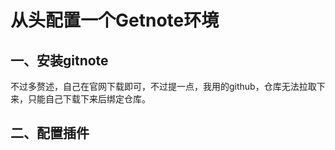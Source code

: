 # 从头配置一个Getnote环境

## 一、安装gitnote
不过多赘述，自己在官网下载即可，不过提一点，我用的github，仓库无法拉取下来，只能自己下载下来后绑定仓库。

## 二、配置插件

